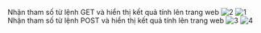 Nhận tham số từ lệnh GET và hiển thị kết quả tính lên trang web
![2](https://github.com/TheTuanub244/httpmath/assets/141893690/bf1b9072-ca22-4cd7-8217-a9fde0ab46df)
![1](https://github.com/TheTuanub244/httpmath/assets/141893690/4729a19e-ba7e-4689-ad22-6db6051614e5)
Nhận tham số từ lệnh POST và hiển thị kết quả tính lên trang web
![3](https://github.com/TheTuanub244/httpmath/assets/141893690/1261e79a-141e-4e0f-8998-4762f5c64d85)
![4](https://github.com/TheTuanub244/httpmath/assets/141893690/8631bfdd-0058-4b16-a9b6-17710a1d030e)
